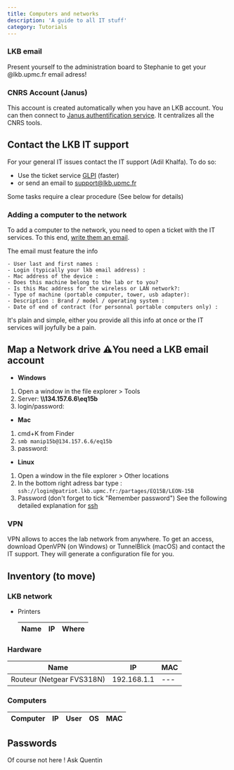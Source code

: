 ```yaml
---
title: Computers and networks
description: 'A guide to all IT stuff'
category: Tutorials
---
```


### LKB email

Present yourself to the administration board to Stephanie to get your @lkb.upmc.fr email adress!

### CNRS Account (Janus)

This account is created automatically when you have an LKB account. You can then connect to [Janus authentification service](https://magelan.cnrs.fr/). It centralizes all the CNRS tools.

## Contact the LKB IT support

For your general IT issues contact the IT support (Adil Khalfa). To do so:

- Use the ticket service [GLPI](https://weblkb.lkb.upmc.fr/glpi/)   (faster)
- or send an email to support@lkb.upmc.fr

Some tasks require a clear procedure (See below for details)

### Adding a computer to the network

To add a computer to the network, you need to open a ticket with the IT services. To this end, [write them an email](mailto:support@lkb.upmc.fr).

The email must feature the info

```text
- User last and first names :
- Login (typically your lkb email address) :
- Mac address of the device :
- Does this machine belong to the lab or to you?
- Is this Mac address for the wireless or LAN network?:
- Type of machine (portable computer, tower, usb adapter):
- Description : Brand / model / operating system :
- Date of end of contract (for personnal portable computers only) :
```

<alert type="warning"> It's plain and simple, either you provide all this info at once or the IT services will joyfully be a pain. </alert>

## Map a Network drive ⚠️You need a LKB email account

- **Windows**

1. Open a window in the file explorer > Tools
2. Server: **\\\134.157.6.6\eq15b**
3. login/password:

- **Mac**

1. cmd+K from Finder
2. `smb manip15b@134.157.6.6/eq15b`
3. password:

- **Linux**

1. Open a window in the file explorer > Other locations
2. In the bottom right adress bar type : `ssh://login@patriot.lkb.upmc.fr:/partages/EQ15B/LEON-15B`
3. Password (don't forget to tick "Remember password")
   See the following detailed explanation for [ssh](/StartingPackage/Tools#ssh)

### VPN

VPN allows to acces the lab network from anywhere. To get an access, download OpenVPN (on Windows) or TunnelBlick (macOS) and contact the IT support. They will generate a configuration file for you.




## Inventory (to move)

### LKB network

- Printers

  | Name | IP | Where |
  | ------ | ---- | ------- |

### Hardware


| Name                      | IP          | MAC |
| --------------------------- | ------------- | ----- |
| Routeur (Netgear FVS318N) | 192.168.1.1 | --- |

### Computers


| Computer | IP | User | OS | MAC |
| ---------- | ---- | ------ | ---- | ----- |

## Passwords

Of  course not here ! Ask Quentin
